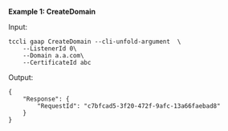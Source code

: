 **Example 1: CreateDomain**



Input: 

```
tccli gaap CreateDomain --cli-unfold-argument  \
    --ListenerId 0\
    --Domain a.a.com\
    --CertificateId abc
```

Output: 
```
{
    "Response": {
        "RequestId": "c7bfcad5-3f20-472f-9afc-13a66faebad8"
    }
}
```

